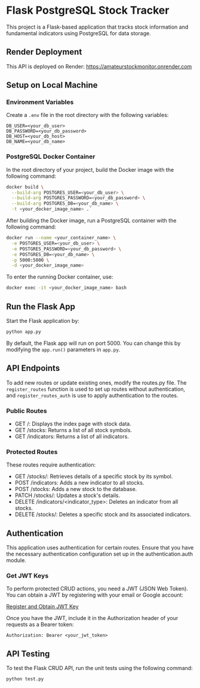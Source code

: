 # Flask PostgreSQL Stock Tracker

This project is a Flask-based application that tracks stock information and fundamental indicators using PostgreSQL for data storage.

## Render Deployment

This API is deployed on Render: https://amateurstockmonitor.onrender.com

## Setup on Local Machine

### Environment Variables

Create a `.env` file in the root directory with the following variables:

```env
DB_USER=<your_db_user>
DB_PASSWORD=<your_db_password>
DB_HOST=<your_db_host>
DB_NAME=<your_db_name>
```

### PostgreSQL Docker Container

In the root directory of your project, build the Docker image with the following command:

```sh
docker build \
  --build-arg POSTGRES_USER=<your_db_user> \
  --build-arg POSTGRES_PASSWORD=<your_db_password> \
  --build-arg POSTGRES_DB=<your_db_name> \
  -t <your_docker_image_name> .´
```

After building the Docker image, run a PostgreSQL container with the following command:

```bash
docker run --name <your_container_name> \
  -e POSTGRES_USER=<your_db_user> \
  -e POSTGRES_PASSWORD=<your_db_password> \
  -e POSTGRES_DB=<your_db_name> \
  -p 5000:5000 \
  -d <your_docker_image_name>
```

To enter the running Docker container, use:

```bash
docker exec -it <your_docker_image_name> bash
```

## Run the Flask App

Start the Flask application by:

```sh
python app.py
```

By default, the Flask app will run on port 5000. You can change this by modifying the `app.run()` parameters in `app.py`.

## API Endpoints

To add new routes or update existing ones, modify the routes.py file. The `register_routes` function is used to set up routes without authentication, and `register_routes_auth` is use to apply authentication to the routes.

### Public Routes

- GET /: Displays the index page with stock data.
- GET /stocks: Returns a list of all stock symbols.
- GET /indicators: Returns a list of all indicators.

### Protected Routes

These routes require authentication:

- GET /stocks/<symbol>: Retrieves details of a specific stock by its symbol.
- POST /indicators: Adds a new indicator to all stocks.
- POST /stocks: Adds a new stock to the database.
- PATCH /stocks/<symbol>: Updates a stock's details.
- DELETE /indicators/<indicator_type>: Deletes an indicator from all stocks.
- DELETE /stocks/<symbol>: Deletes a specific stock and its associated indicators.

## Authentication

This application uses authentication for certain routes. Ensure that you have the necessary authentication configuration set up in the authentication.auth module.

### Get JWT Keys

To perform protected CRUD actions, you need a JWT (JSON Web Token). You can obtain a JWT by registering with your email or Google account:

[Register and Obtain JWT Key](https://zzs.eu.auth0.com/authorize?audience=stock-monitor-api&response_type=token&client_id=PqqwGQo7pfJCGlKCngKhOzfaCbFbIf3e&redirect_uri=https://127.0.0.1:8080/login-results)

Once you have the JWT, include it in the Authorization header of your requests as a Bearer token:

```
Authorization: Bearer <your_jwt_token>
```

## API Testing

To test the Flask CRUD API, run the unit tests using the following command:

```
python test.py
```
